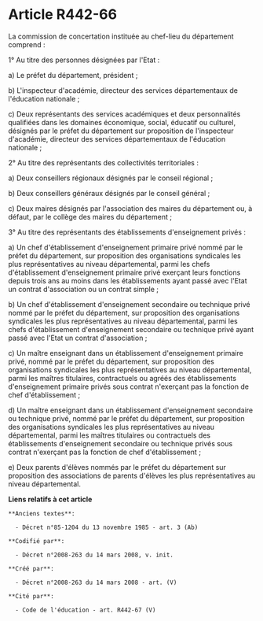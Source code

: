 # Article R442-66

La commission de concertation instituée au chef-lieu du département comprend :

1° Au titre des personnes désignées par l'Etat :

a) Le préfet du département, président ;

b) L'inspecteur d'académie, directeur des services départementaux de l'éducation nationale ;

c) Deux représentants des services académiques et deux personnalités qualifiées dans les domaines économique, social,
éducatif ou culturel, désignés par le préfet du département sur proposition de l'inspecteur d'académie, directeur des
services départementaux de l'éducation nationale ;

2° Au titre des représentants des collectivités territoriales :

a) Deux conseillers régionaux désignés par le conseil régional ;

b) Deux conseillers généraux désignés par le conseil général ;

c) Deux maires désignés par l'association des maires du département ou, à défaut, par le collège des maires du département ;

3° Au titre des représentants des établissements d'enseignement privés :

a) Un chef d'établissement d'enseignement primaire privé nommé par le préfet du département, sur proposition des
organisations syndicales les plus représentatives au niveau départemental, parmi les chefs d'établissement d'enseignement
primaire privé exerçant leurs fonctions depuis trois ans au moins dans les établissements ayant passé avec l'Etat un contrat
d'association ou un contrat simple ;

b) Un chef d'établissement d'enseignement secondaire ou technique privé nommé par le préfet du département, sur proposition
des organisations syndicales les plus représentatives au niveau départemental, parmi les chefs d'établissement d'enseignement
secondaire ou technique privé ayant passé avec l'Etat un contrat d'association ;

c) Un maître enseignant dans un établissement d'enseignement primaire privé, nommé par le préfet du département, sur
proposition des organisations syndicales les plus représentatives au niveau départemental, parmi les maîtres titulaires,
contractuels ou agréés des établissements d'enseignement primaire privés sous contrat n'exerçant pas la fonction de chef
d'établissement ;

d) Un maître enseignant dans un établissement d'enseignement secondaire ou technique privé, nommé par le préfet du
département, sur proposition des organisations syndicales les plus représentatives au niveau départemental, parmi les maîtres
titulaires ou contractuels des établissements d'enseignement secondaire ou technique privés sous contrat n'exerçant pas la
fonction de chef d'établissement ;

e) Deux parents d'élèves nommés par le préfet du département sur proposition des associations de parents d'élèves les plus
représentatives au niveau départemental.

**Liens relatifs à cet article**

	**Anciens textes**:

	  - Décret n°85-1204 du 13 novembre 1985 - art. 3 (Ab)

	**Codifié par**:

	  - Décret n°2008-263 du 14 mars 2008, v. init.

	**Créé par**:

	  - Décret n°2008-263 du 14 mars 2008 - art. (V)

	**Cité par**:

	  - Code de l'éducation - art. R442-67 (V)
